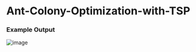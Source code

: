 # Ant-Colony-Optimization-with-TSP

### Example Output
![image](https://user-images.githubusercontent.com/30018589/235669971-2e2b4157-f482-495b-9177-5a3c5a959891.png)
